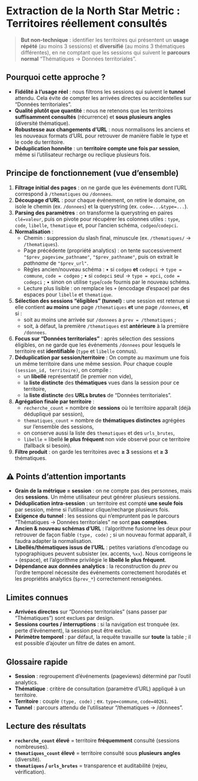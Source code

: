 # Extraction de la North Star Metric : Territoires réellement consultés

> **But non-technique** : identifier les territoires qui présentent un **usage répété** (au moins 3 sessions) et **diversifié** (au moins 3 thématiques différentes), en ne comptant que les sessions qui suivent le **parcours normal** “Thématiques → Données territoriales”.

## Pourquoi cette approche ?

- **Fidélité à l’usage réel** : nous filtrons les sessions qui suivent le **tunnel** attendu. Cela évite de compter les arrivées directes ou accidentelles sur “Données territoriales”.
- **Qualité plutôt que quantité** : nous ne retenons que les territoires **suffisamment consultés** (récurrence) et **sous plusieurs angles** (diversité thématique).
- **Robustesse aux changements d’URL** : nous normalisons les anciens et les nouveaux formats d’URL pour retrouver de manière fiable le type et le code du territoire.
- **Déduplication honnête** : un **territoire compte une fois par session**, même si l’utilisateur recharge ou reclique plusieurs fois.

## Principe de fonctionnement (vue d’ensemble)

1. **Filtrage initial des pages** : on ne garde que les événements dont l’URL correspond à `/thematiques` ou `/donnees`.
2. **Découpage d’URL** : pour chaque événement, on retire le domaine, on isole le chemin (ex. `/donnees`) et la querystring (ex. `code=...&type=...`).
3. **Parsing des paramètres** : on transforme la querystring en paires `clé=valeur`, puis on pivote pour récupérer les colonnes utiles : `type`, `code`, `libelle`, `thematique` et, pour l’ancien schéma, `codgeo`/`codepci`.
4. **Normalisation** :
    - Chemin : suppression du slash final, minuscule (ex. `/thematiques/` → `/thematiques`).
    - Page précédente (propriété analytics) : on tente successivement `"$prev_pageview_pathname"`, `"$prev_pathname"`, puis on extrait le *pathname* de `"$prev_url"`.
    - Règles ancien/nouveau schéma :
        • si `codgeo` **et** `codepci` → `type = commune`, `code = codgeo` ;
        • si `codepci` seul → `type = epci`, `code = codepci` ;
        • sinon on utilise `type`/`code` fournis par le nouveau schéma.
    - Lecture plus lisible : on remplace les `+` (encodage d’espace) par des espaces pour `libelle` et `thematique`.
5. **Sélection des sessions “éligibles” (tunnel)** : une session est retenue si elle contient **au moins** une page `/thematiques` **et** une page `/donnees`, **et** si :   
    - soit au moins une arrivée sur `/donnees` a `prev = /thematiques` ;
    - soit, à défaut, la première `/thematiques` est **antérieure** à la première `/donnees`.
6. **Focus sur “Données territoriales”** : après sélection des sessions éligibles, on ne garde que les événements `/donnees` pour lesquels le territoire est **identifiable** (`type` et `libelle` connus).
7. **Déduplication par session/territoire** : On compte au maximum une fois un même territoire dans une même session. Pour chaque couple `(session_id, territoire)`, on compile :
    - un **libellé** représentatif (le premier non vide),
    - la **liste distincte** des **thématiques** vues dans la session pour ce territoire,
    - la **liste distincte** des **URLs brutes** de “Données territoriales”.
8. **Agrégation finale par territoire** :
    - `recherche_count` = nombre de **sessions** où le territoire apparaît (déjà dédupliqué par session),
    - `thematiques_count` = nombre de **thématiques distinctes** agrégées sur l’ensemble des sessions,
    - on conserve aussi la liste des `thematiques` et des `urls_brutes`,
    - `libelle` = libellé **le plus fréquent** non vide observé pour ce territoire (fallback si besoin).
9. **Filtre produit** : on garde les territoires avec **≥ 3** sessions et **≥ 3** thématiques.

## ⚠️ Points d’attention importants
- **Grain de la métrique = session** : on ne compte pas des personnes, mais des **sessions**. Un même utilisateur peut générer plusieurs sessions.
- **Déduplication intra-session** : un territoire est compté **une seule fois** par session, même si l’utilisateur clique/recharge plusieurs fois.
- **Exigence du tunnel** : les sessions qui n’empruntent pas le parcours “Thématiques → Données territoriales” ne sont **pas comptées**.
- **Ancien & nouveau schémas d’URL** : l’algorithme fusionne les deux pour retrouver de façon fiable `(type, code)` ; si un nouveau format apparaît, il faudra adapter la normalisation.
- **Libellés/thématiques issus de l’URL** : petites variations d’encodage ou typographiques peuvent subsister (ex. accents, `%xx`). Nous corrigeons le `+` (espace), et l’algorithme privilégie le **libellé le plus fréquent**.
- **Dépendance aux données analytics** : la reconstruction du *prev* ou l’ordre temporel nécessite des événements correctement horodatés et les propriétés analytics (`$prev_*`) correctement renseignées.

## Limites connues
- **Arrivées directes** sur “Données territoriales” (sans passer par “Thématiques”) sont exclues par design.
- **Sessions courtes / interruptions** : si la navigation est tronquée (ex. perte d’événement), la session peut être exclue.
- **Périmètre temporel** : par défaut, la requête travaille sur **toute** la table ; il est possible d’ajouter un filtre de dates en amont.

## Glossaire rapide
- **Session** : regroupement d’événements (pageviews) déterminé par l’outil analytics.
- **Thématique** : critère de consultation (paramètre d’URL) appliqué à un territoire.
- **Territoire** : couple `(type, code)` ; ex. `type=commune`, `code=40261`.
- **Tunnel** : parcours attendu de l’utilisateur “/thematiques → /donnees”.

## Lecture des résultats
- **`recherche_count` élevé** = territoire **fréquemment** consulté (sessions nombreuses).  
- **`thematiques_count` élevé** = territoire consulté sous **plusieurs angles** (diversité).  
- **`thematiques` / `urls_brutes`** = transparence et auditabilité (rejeu, vérification).
